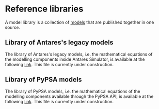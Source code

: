 # Reference libraries

A model library is a collection of [models](libraries.md#models) that are published together in one source.  


## Library of Antares's legacy models

The library of Antares's legacy models, i.e. the mathematical equations of the modelling components inside Antares Simulator, is available at the following [link](https://github.com/AntaresSimulatorTeam/pyGems/blob/main/src/andromede/libs/antares_historic/antares_historic.yml). This file is currently under construction.

## Library of PyPSA models

The library of PyPSA models, i.e. the mathematical equations of the modelling components available through the PyPSA API, is available at the following [link](https://github.com/AntaresSimulatorTeam/pyGems/blob/main/src/andromede/libs/pypsa_models/pypsa_models.yml). This file is currently under construction.
